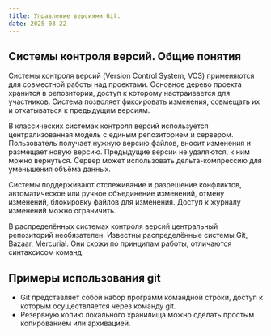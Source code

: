 ```yaml
---
title: Управление версиями Git.
date: 2025-03-22
---
```


## Системы контроля версий. Общие понятия

Системы контроля версий (Version Control System, VCS) применяются для совместной работы над проектами. Основное дерево проекта хранится в репозитории, доступ к которому настраивается для участников. Система позволяет фиксировать изменения, совмещать их и откатываться к предыдущим версиям.

В классических системах контроля версий используется централизованная модель с единым репозиторием и сервером. Пользователь получает нужную версию файлов, вносит изменения и размещает новую версию. Предыдущие версии не удаляются, к ним можно вернуться. Сервер может использовать дельта-компрессию для уменьшения объёма данных.

Системы поддерживают отслеживание и разрешение конфликтов, автоматическое или ручное объединение изменений, отмену изменений, блокировку файлов для изменения. Доступ к журналу изменений можно ограничить.

В распределённых системах контроля версий центральный репозиторий необязателен. Известны распределённые системы Git, Bazaar, Mercurial. Они схожи по принципам работы, отличаются синтаксисом команд.

## Примеры использования git

- Git представляет собой набор программ командной строки, доступ к которым осуществляется через команду git.
- Резервную копию локального хранилища можно сделать простым копированием или архивацией.